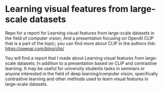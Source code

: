 # Learning visual features from large-scale datasets
Repo for a report for Learning visual features from large-scale datasets in the field of computer vision; And a presentation focusing on OpenAI CLIP that is a part of the topic; you can find more about CLIP in the authors link:
https://openai.com/blog/clip/

You will find a report that I made about Learning visual features from large-scale datasets; In addition to a presentation based on CLIP and contrastive learning. It may be useful for university students tasks in seminars or anyone interested in the field of deep learning/computer vision, specifically contrastive learning and other methods used to learn visual features in large-scale datasets.
